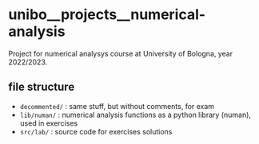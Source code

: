 # unibo__projects__numerical-analysis

Project for numerical analysys course at University of Bologna, year 2022/2023.

## file structure

*	`decommented/` : same stuff, but without comments, for exam
*	`lib/numan/` : numerical analysis functions as a python library (numan), used in exercises
*	`src/lab/` : source code for exercises solutions
